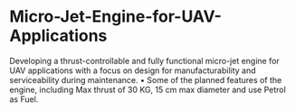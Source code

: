 # Micro-Jet-Engine-for-UAV-Applications
 Developing a thrust-controllable and fully functional micro-jet engine for UAV applications with a focus on design for  manufacturability and serviceability during maintenance.  • Some of the planned features of the engine, including Max thrust of 30 KG, 15 cm max diameter and use Petrol as Fuel.
